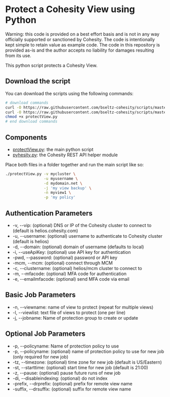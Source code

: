 # Protect a Cohesity View using Python

Warning: this code is provided on a best effort basis and is not in any way officially supported or sanctioned by Cohesity. The code is intentionally kept simple to retain value as example code. The code in this repository is provided as-is and the author accepts no liability for damages resulting from its use.

This python script protects a Cohesity View.

## Download the script

You can download the scripts using the following commands:

```bash
# download commands
curl -O https://raw.githubusercontent.com/bseltz-cohesity/scripts/master/python/protectView/protectView.py
curl -O https://raw.githubusercontent.com/bseltz-cohesity/scripts/master/python/pyhesity.py
chmod +x protectView.py
# end download commands
```

## Components

* [protectView.py](https://raw.githubusercontent.com/bseltz-cohesity/scripts/master/python/protectView/protectView.py): the main python script
* [pyhesity.py](https://raw.githubusercontent.com/bseltz-cohesity/scripts/master/python/pyhesity/pyhesity.py): the Cohesity REST API helper module

Place both files in a folder together and run the main script like so:

```bash
./protectView.py -v mycluster \
                 -u myusername \
                 -d mydomain.net \
                 -j 'my view backup' \
                 -n myview1 \
                 -p 'my policy'
```

## Authentication Parameters

* -v, --vip: (optional) DNS or IP of the Cohesity cluster to connect to (default is helios.cohesity.com)
* -u, --username: (optional) username to authenticate to Cohesity cluster (default is helios)
* -d, --domain: (optional) domain of username (defaults to local)
* -i, --useApiKey: (optional) use API key for authentication
* -pwd, --password: (optional) password or API key
* -mcm, --mcm: (optional) connect through MCM
* -c, --clustername: (optional) helios/mcm cluster to connect to
* -m, --mfacode: (optional) MFA code for authentication
* -e, --emailmfacode: (optional) send MFA code via email

## Basic Job Parameters

* -n, --viewname: name of view to protect (repeat for multiple views)
* -l, --viewlist: text file of views to protect (one per line)
* -j, --jobname: Name of protection group to create or update

## Optional Job Parameters

* -p, --policyname: Name of protection policy to use
* -p, --policyname: (optional) name of protection policy to use for new job (only required for new job)
* -tz, --timezone: (optional) time zone for new job (default is US/Eastern)
* -st, --starttime: (optional) start time for new job (default is 21:00)
* -z, --pause: (optional) pause future runs of new job
* -di, --disableindexing: (optional) do not index
* -prefix, --drprefix: (optional) prefix for remote view name
* -suffix, --drsuffix: (optional) suffix for remote view name
